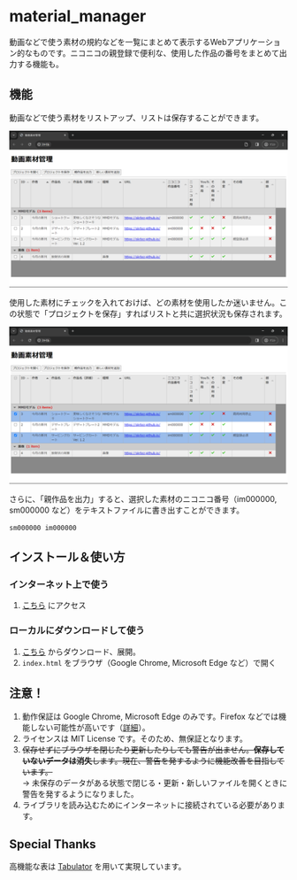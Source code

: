 # material_manager
動画などで使う素材の規約などを一覧にまとめて表示するWebアプリケーション的なものです。ニコニコの親登録で便利な、使用した作品の番号をまとめて出力する機能も。

## 機能
動画などで使う素材をリストアップ、リストは保存することができます。

![使用例1](./guide/1.png)

使用した素材にチェックを入れておけば、どの素材を使用したか迷いません。この状態で「プロジェクトを保存」すればリストと共に選択状況も保存されます。

![使用例2（素材を選択）](./guide/2.png)

さらに、「親作品を出力」すると、選択した素材のニコニコ番号（im000000, sm000000 など）をテキストファイルに書き出すことができます。

```
sm000000 im000000
```

## インストール＆使い方
### インターネット上で使う
1. [こちら](https://skrbcr.github.io/material_manager/) にアクセス

### ローカルにダウンロードして使う
1. [こちら](https://github.com/skrbcr/material_manager/archive/refs/heads/main.zip) からダウンロード、展開。
2. `index.html` をブラウザ（Google Chrome, Microsoft Edge など）で開く

## 注意！
1. 動作保証は Google Chrome, Microsoft Edge のみです。Firefox などでは機能しない可能性が高いです（[詳細](https://developer.mozilla.org/ja/docs/Web/API/Window/showSaveFilePicker#%E3%83%96%E3%83%A9%E3%82%A6%E3%82%B6%E3%83%BC%E3%81%AE%E4%BA%92%E6%8F%9B%E6%80%A7)）。
2. ライセンスは MIT License です。そのため、無保証となります。
3. ~~保存せずにブラウザを閉じたり更新したりしても警告が出ません。**保存していないデータは消失**します。現在、警告を発するように機能改善を目指しています。~~  
→ 未保存のデータがある状態で閉じる・更新・新しいファイルを開くときに警告を発するようになりました。
4. ライブラリを読み込むためにインターネットに接続されている必要があります。

## Special Thanks
高機能な表は [Tabulator](https://tabulator.info/) を用いて実現しています。

